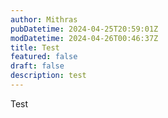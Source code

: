 ```yaml
---
author: Mithras
pubDatetime: 2024-04-25T20:59:01Z
modDatetime: 2024-04-26T00:46:37Z
title: Test
featured: false
draft: false
description: test
---
```


Test
